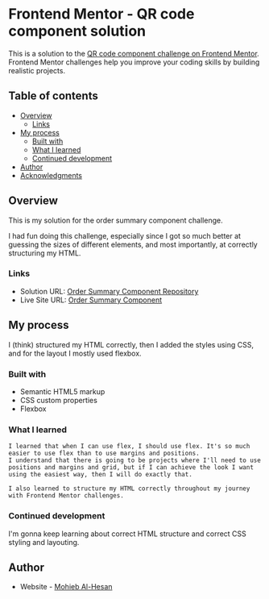 # Frontend Mentor - QR code component solution

This is a solution to the [QR code component challenge on Frontend Mentor](https://www.frontendmentor.io/challenges/qr-code-component-iux_sIO_H). Frontend Mentor challenges help you improve your coding skills by building realistic projects. 

## Table of contents

- [Overview](#overview)
  - [Links](#links)
- [My process](#my-process)
  - [Built with](#built-with)
  - [What I learned](#what-i-learned)
  - [Continued development](#continued-development)
- [Author](#author)
- [Acknowledgments](#acknowledgments)

## Overview
  This is my solution for the order summary component challenge.

  I had fun doing this challenge, especially since I got so much better at guessing the sizes of different elements, and most importantly, at correctly structuring my HTML.
  
### Links
  - Solution URL: [Order Summary Component Repository](https://github.com/dev-mohieb/order-summary-component)
  - Live Site URL: [Order Summary Component](https://mohieb-order-summary.netlify.app/)

## My process
  I (think) structured my HTML correctly, then I added the styles using CSS, and for the layout I mostly used flexbox.

### Built with
  - Semantic HTML5 markup
  - CSS custom properties
  - Flexbox

### What I learned
    I learned that when I can use flex, I should use flex. It's so much easier to use flex than to use margins and positions.
    I understand that there is going to be projects where I'll need to use positions and margins and grid, but if I can achieve the look I want using the easiest way, then I will do exactly that.

    I also learned to structure my HTML correctly throughout my journey with Frontend Mentor challenges.

### Continued development
  I'm gonna keep learning about correct HTML structure and correct CSS styling and layouting.

## Author
  - Website - [Mohieb Al-Hesan](mohieb-portfolio.netlify.app)